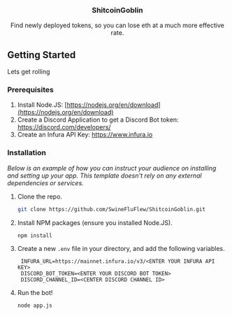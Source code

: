 
<!-- PROJECT LOGO -->
<br />
<div align="center">
  <h3 align="center">ShitcoinGoblin</h3>

  <p align="center">
    Find newly deployed tokens, so you can lose eth at a much more effective rate.    <br />
  </p>
</div>

  <!-- GETTING STARTED -->
## Getting Started

Lets get rolling

### Prerequisites

1. Install Node.JS: [https://nodejs.org/en/download](https://nodejs.org/en/download)
2. Create a Discord Application to get a Discord Bot token: https://discord.com/developers/
3. Create an Infura API Key: https://www.infura.io


### Installation

_Below is an example of how you can instruct your audience on installing and setting up your app. This template doesn't rely on any external dependencies or services._


1. Clone the repo.
   ```sh
   git clone https://github.com/SwineFluFlew/ShitcoinGoblin.git
   ```
3. Install NPM packages (ensure you installed Node.JS).
   ```sh
   npm install
   ```
4. Create a new `.env` file in your directory, and add the following variables.
   ```text
    INFURA_URL=https://mainnet.infura.io/v3/<ENTER YOUR INFURA API KEY>
    DISCORD_BOT_TOKEN=<ENTER YOUR DISCORD BOT TOKEN>
    DISCORD_CHANNEL_ID=<CENTER DISCORD CHANNEL ID>
   ```
5. Run the bot!
   ```sh
   node app.js
   ```
